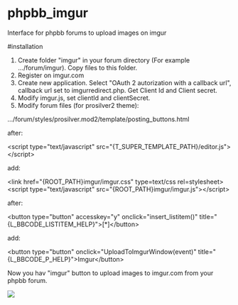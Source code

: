 # phpbb_imgur
Interface for phpbb forums to upload images on imgur

#installation

1. Create folder "imgur" in your forum directory (For example .../forum/imgur). Copy files to this folder.
2. Register on imgur.com
3. Create new application. Select "OAuth 2 autorization with a callback url", callback url set to imgurredirect.php. Get Client Id and Client secret.
4. Modify imgur.js, set clientId and clientSecret.
5. Modify forum files (for prosilver2 theme):

.../forum/styles/prosilver.mod2/template/posting_buttons.html

after:

&lt;script type="text/javascript" src="{T_SUPER_TEMPLATE_PATH}/editor.js"&gt;&lt;/script&gt;

add:

&lt;link href="{ROOT_PATH}imgur/imgur.css" type=text/css rel=stylesheet&gt;
&lt;script type="text/javascript" src="{ROOT_PATH}imgur/imgur.js"&gt;&lt;/script&gt;

after:

&lt;button type="button" accesskey="y" onclick="insert_listitem()" title="{L_BBCODE_LISTITEM_HELP}"&gt;[*]&lt;/button&gt;

add:

&lt;button type="button" onclick="UploadToImgurWindow(event)" title="{L_BBCODE_P_HELP}"&gt;Imgur&lt;/button&gt;



Now you hav "imgur" button to upload images to imgur.com from your phpbb forum.

<img src="http://i.imgur.com/mDpgGIr.jpg">
